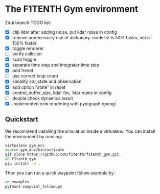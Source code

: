 # The F1TENTH Gym environment

Zirui branch TODO list:
- [x] clip lidar after adding noise, put lidar noise in config
- [x] remove unnecessary use of dictionary. model st is 50% faster, mb is 150% faster.
- [x] toggle renderer
- [ ] verify collision
- [x] scan toggle
- [x] separate time step and integrater time step
- [x] add frenet
- [ ] use correct loop count
- [x] simplify std_state and observation
- [x] add option "state" in reset
- [x] control_buffer_size, lidar fov, lidar nums in config
- [ ] double check dynamics result
- [x] implemented new rendering with pyqtgraph.opengl

## Quickstart
We recommend installing the simulation inside a virtualenv. You can install the environment by running:

```bash
virtualenv gym_env
source gym_env/bin/activate
git clone https://github.com/f1tenth/f1tenth_gym.git
cd f1tenth_gym
pip install -e .
```

Then you can run a quick waypoint follow example by:
```bash
cd examples
python3 waypoint_follow.py
```